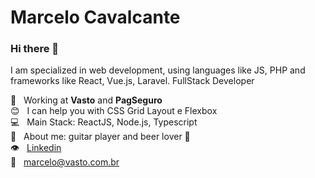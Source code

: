 # Marcelo Cavalcante

### Hi there 👋

I am specialized in web development, using languages like JS, PHP and frameworks like React, Vue.js, Laravel.
FullStack Developer

 :rocket:  &nbsp; Working at **Vasto** and **PagSeguro**
 <br/> :blush: &nbsp; I can help you with CSS Grid Layout e Flexbox
 <br/> :computer: &nbsp; Main Stack: ReactJS, Node.js, Typescript
 <br/> :guitar: &nbsp; About me: guitar player and beer lover :beer:
 <br/> :eye: &nbsp; [Linkedin](https://www.linkedin.com/in/cavalcantemarcelo/)
 <br/> :email: &nbsp; [marcelo@vasto.com.br](mailto:marcelo@vasto.com.br)
